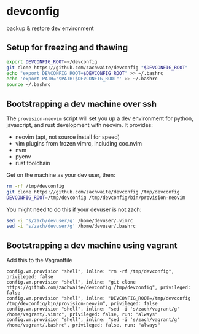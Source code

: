 # devconfig

backup & restore dev environment

## Setup for freezing and thawing

```bash
export DEVCONFIG_ROOT=~/devconfig
git clone https://github.com/zachwaite/devconfig "$DEVCONFIG_ROOT"
echo "export DEVCONFIG_ROOT=$DEVCONFIG_ROOT" >> ~/.bashrc
echo 'export PATH="$PATH:$DEVCONFIG_ROOT"' >> ~/.bashrc
source ~/.bashrc
```

## Bootstrapping a dev machine over ssh

The `provision-neovim` script will set you up a dev environment for python,
javascript, and rust development with neovim. It provides:

- neovim (apt, not source install for speed)
- vim plugins from frozen vimrc, including coc.nvim
- nvm
- pyenv
- rust toolchain

Get on the machine as your dev user, then:

```bash
rm -rf /tmp/devconfig
git clone https://github.com/zachwaite/devconfig /tmp/devconfig
DEVCONFIG_ROOT=/tmp/devconfig /tmp/devconfig/bin/provision-neovim
```

You might need to do this if your devuser is not zach:

```bash
sed -i 's/zach/devuser/g' /home/devuser/.vimrc
sed -i 's/zach/devuser/g' /home/devuser/.bashrc
```

## Bootstrapping a dev machine using vagrant

Add this to the Vagrantfile

```
config.vm.provision "shell", inline: "rm -rf /tmp/devconfig", privileged: false
config.vm.provision "shell", inline: "git clone https://github.com/zachwaite/devconfig /tmp/devconfig", privileged: false
config.vm.provision "shell", inline: "DEVCONFIG_ROOT=/tmp/devconfig /tmp/devconfig/bin/provision-neovim", privileged: false
config.vm.provision "shell", inline: "sed -i 's/zach/vagrant/g' /home/vagrant/.vimrc", privileged: false, run: "always"
config.vm.provision "shell", inline: "sed -i 's/zach/vagrant/g' /home/vagrant/.bashrc", privileged: false, run: "always"
```
